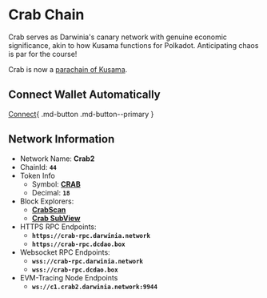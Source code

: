 # Crab Chain

Crab serves as Darwinia's canary network with genuine economic significance, akin to how Kusama functions for Polkadot. Anticipating chaos is par for the course!

Crab is now a [parachain of Kusama](https://kusama.subscan.io/parachain/2105).

## Connect Wallet Automatically

[Connect](https://chainlist.org/chain/44){ .md-button .md-button--primary }

## Network Information

- Network Name: **Crab2**
- ChainId: **`44`**
- Token Info
    - Symbol: [**CRAB**](https://coinmarketcap.com/currencies/darwinia-crab-network)
    - Decimal: **`18`**
- Block Explorers:
    - [**CrabScan**](https://crab-scan.darwinia.network/)
    - [**Crab SubView**](https://crab.subview.xyz/)
- HTTPS RPC Endpoints:
    - **`https://crab-rpc.darwinia.network`**
    - **`https://crab-rpc.dcdao.box`**
- Websocket RPC Endpoints:
    - **`wss://crab-rpc.darwinia.network`**
    - **`wss://crab-rpc.dcdao.box`**
- EVM-Tracing Node Endpoints
    - **`ws://c1.crab2.darwinia.network:9944`**